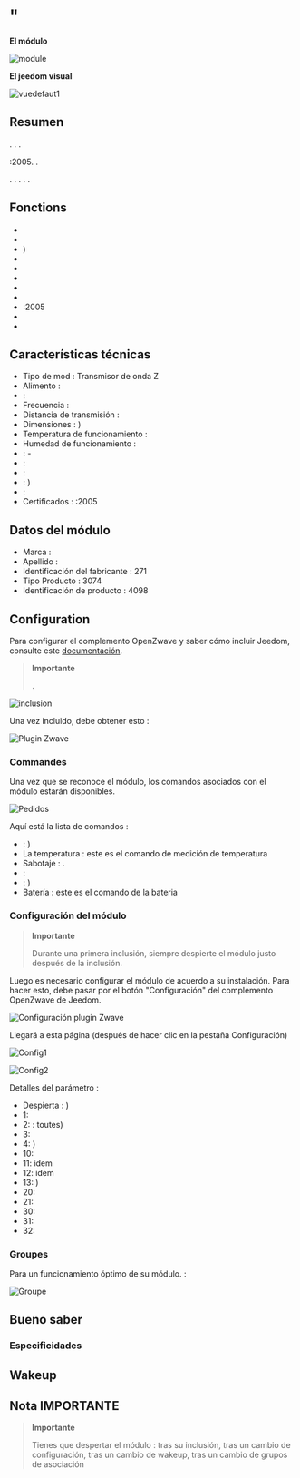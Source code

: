 # "

**El módulo**

![module](images/fibaro.fgsd102/module.jpg)

**El jeedom visual**

![vuedefaut1](images/fibaro.fgsd102/vuedefaut1.jpg)

## Resumen

. . .

:2005. .

. . . . .

## Fonctions

-   
-   
-   )
-   
-   
-   
-   
-   
-   :2005
-   
-   

## Características técnicas

-   Tipo de mod : Transmisor de onda Z
-   Alimento : 
-    : 
-   Frecuencia : 
-   Distancia de transmisión : 
-   Dimensiones : )
-   Temperatura de funcionamiento : 
-   Humedad de funcionamiento : 
-    : -
-    : 
-   : 
-    : )
-    : 
-   Certificados : :2005

## Datos del módulo

-   Marca : 
-   Apellido : 
-   Identificación del fabricante : 271
-   Tipo Producto : 3074
-   Identificación de producto : 4098

## Configuration

Para configurar el complemento OpenZwave y saber cómo incluir Jeedom, consulte este [documentación](https://doc.jeedom.com/es_ES/plugins/automation%20protocol/openzwave/).

> **Importante**
>
> .

![inclusion](images/fibaro.fgsd102/inclusion.jpg)

Una vez incluido, debe obtener esto :

![Plugin Zwave](images/fibaro.fgsd102/information.jpg)

### Commandes

Una vez que se reconoce el módulo, los comandos asociados con el módulo estarán disponibles.

![Pedidos](images/fibaro.fgsd102/commandes.jpg)

Aquí está la lista de comandos :

-    : )
-   La temperatura : este es el comando de medición de temperatura
-   Sabotaje : . 
-    : 
-    : )
-   Batería : este es el comando de la bateria

### Configuración del módulo

> **Importante**
>
> Durante una primera inclusión, siempre despierte el módulo justo después de la inclusión.

Luego es necesario configurar el módulo de acuerdo a su instalación. Para hacer esto, debe pasar por el botón "Configuración" del complemento OpenZwave de Jeedom.

![Configuración plugin Zwave](images/plugin/bouton_configuration.jpg)

Llegará a esta página (después de hacer clic en la pestaña Configuración)

![Config1](images/fibaro.fgsd102/config1.jpg)

![Config2](images/fibaro.fgsd102/config2.jpg)

Detalles del parámetro :

-   Despierta : )
-   1: 
-   2:  : toutes)
-   3: 
-   4: )
-   10: 
-   11: idem
-   12: idem
-   13: )
-   20: 
-   21: 
-   30: 
-   31: 
-   32: 

### Groupes

Para un funcionamiento óptimo de su módulo. :

![Groupe](images/fibaro.fgsd102/groupe.jpg)

## Bueno saber

### Especificidades

## Wakeup



## Nota IMPORTANTE

> **Importante**
>
> Tienes que despertar el módulo : tras su inclusión, tras un cambio de configuración, tras un cambio de wakeup, tras un cambio de grupos de asociación
